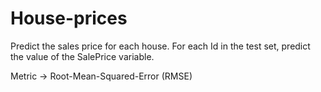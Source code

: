 # House-prices

Predict the sales price for each house. For each Id in the test set, predict the value of the SalePrice variable.

Metric -> Root-Mean-Squared-Error (RMSE)
